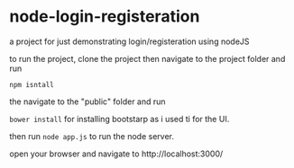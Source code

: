 node-login-registeration
========================

a project for just demonstrating login/registeration using nodeJS

to run the project, clone the project then navigate to the project folder and run

`npm isntall`

the navigate to the "public" folder and run

`bower install` for installing bootstarp as i used ti for the UI.

then run `node app.js` to run the node server.

open your browser and navigate to http://localhost:3000/